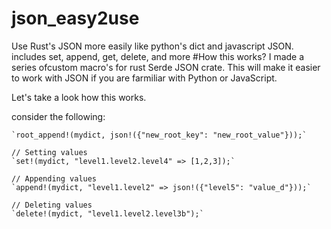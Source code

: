 # json_easy2use
Use Rust's JSON more easily like python's dict and javascript JSON. includes set, append, get, delete, and more
#How this works?
I made a series ofcustom macro's for rust Serde JSON crate. This will make it easier to work with JSON if you are farmiliar with Python or JavaScript. 

Let's take a look how this works. 

consider the following:

    `root_append!(mydict, json!({"new_root_key": "new_root_value"}));`
 
    // Setting values
    `set!(mydict, "level1.level2.level4" => [1,2,3]);`

    // Appending values
    `append!(mydict, "level1.level2" => json!({"level5": "value_d"}));`

    // Deleting values
    `delete!(mydict, "level1.level2.level3b");`


